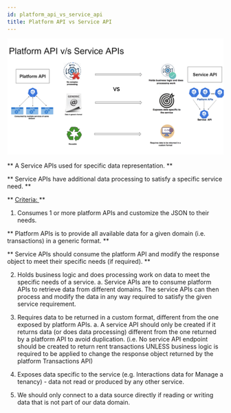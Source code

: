 ```yaml
---
id: platform_api_vs_service_api
title: Platform API vs Service API
---
```



![alt text](./doc-images/platformapi.png)


** A Service APIs used for specific data representation. **

** Service APIs have additional data processing to satisfy a specific service need. **

** <u> Criteria: </u> **

1. Consumes 1 or more platform APIs and customize the JSON to their needs.

** Platform APIs is to provide all available data for a given domain (i.e. transactions) in a generic format. **

** Service APIs should consume the platform API and modify the response object to meet their specific needs (if required). **

2. Holds business logic and does processing work on data to meet the specific needs of a service.
  a. Service APIs are to consume platform APIs to retrieve data from different domains. The service APIs can then process and modify the data in any way required to satisfy the given service requirement.

3. Requires data to be returned in a custom format, different from the one exposed by platform APIs.
  a. A service API should only be created if it returns data (or does data processing) different from the one returned by a platform API to avoid duplication. (i.e. No service API endpoint should be created to return rent transactions UNLESS business logic is required to be applied to change the response object returned by the platform Transactions API)

4. Exposes data specific to the service (e.g. Interactions data for Manage a tenancy) - data not read or produced by any other service.

5. We should only connect to a data source directly if reading or writing data that is not part of our data domain.
